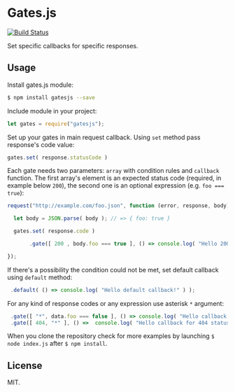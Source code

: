 # Gates.js

[![Build Status](https://travis-ci.org/piotrkabacinski/gatesJs.svg?branch=master)](https://travis-ci.org/piotrkabacinski/gatesJs)

Set specific callbacks for specific responses.

## Usage

Install gates.js module:

```bash
$ npm install gatesjs --save
```

Include module in your project:

```JavaScript
let gates = require("gatesjs");
```

Set up your gates in main request callback. Using `set` method pass response's code value:

```JavaScript
gates.set( response.statusCode )
```

Each gate needs two parameters: `array` with condition rules and `callback` function. The first array's element is an expected status code (required, in example below `200`), the second one is an optional expression (e.g. `foo === true`):

```JavaScript
request("http://example.com/foo.json", function (error, response, body) {

  let body = JSON.parse( body ); // => { foo: true }

  gates.set( response.code )

       .gate([ 200 , body.foo === true ], () => console.log( "Hello 200 callback and true foo!" ) );

});
```
If there's a possibility the condition could not be met, set default callback using `default` method:

```JavaScript
 .default( () => console.log( "Hello default callback!" ) );
```

For any kind of response codes or any expression use asterisk `*` argument:

```JavaScript
 .gate([ "*", data.foo === false ], () => console.log( "Hello callback for whatever status and falsy foo!" ) )
 .gate([ 404, "*" ], () =>  console.log( "Hello callback for 404 status and whatever!" ) );
```

When you clone the repository check for more examples by launching `$ node index.js` after `$ npm install`.

## License

MIT.
